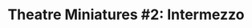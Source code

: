 ---
title: "Theatre Miniatures #2: Intermezzo"
tags: [orchestral, cd]
sectionSortOrder: 7
shortDesc: "A soft and richly-Romantic Mahlerian slow movement for orchestra"
forces: "2.1+CA.2.2+cbn / 4.2.3 / timp / harp / strings min 12.10.8.6.4"
length: "3 mins"
workNumber: "P0047"
compositionYear: "2023"
pdf: "Intermezzo"
hire: yes
buy: ""
recording: ""
audioIndex: 47
privateAudioIndex: 104
projectColour: 347AB5
layout: workDetail
permalink: false
---